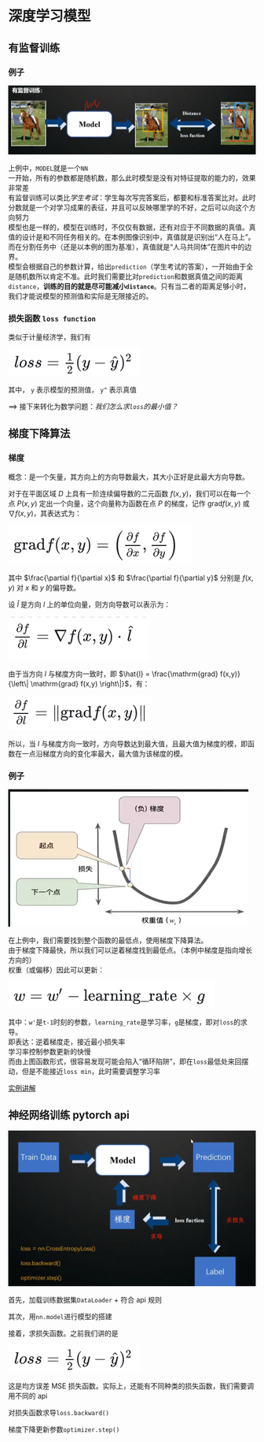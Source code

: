 # 深度学习模型

## 有监督训练

### 例子

![有监督训练图例](./image/3.png)

上例中，`MODEL`就是一个`NN`<br>
一开始，所有的参数都是随机数，那么此时模型是没有对特征提取的能力的，效果非常差<br>
有监督训练可以类比<i>学生考试</i>：学生每次写完答案后，都要和标准答案比对。此时分数就是一个对学习成果的表征，并且可以反映哪里学的不好，之后可以向这个方向努力<br>
模型也是一样的，模型在训练时，不仅仅有数据，还有对应于不同数据的真值。真值的设计是和不同任务相关的。在本例图像识别中，真值就是识别出“人在马上”。而在分割任务中（还是以本例的图为基准），真值就是“人马共同体”在图片中的边界。<br>
模型会根据自己的参数计算，给出`prediction`（学生考试的答案），一开始由于全是随机数所以肯定不准。此时我们需要比对`prediction`和数据真值之间的距离`distance`，<b>训练的目的就是尽可能减小`distance`</b>。只有当二者的距离足够小时，我们才能说模型的预测值和实际是无限接近的。<br>

### 损失函数 `loss function`

类似于计量经济学，我们有

![公式](./image/format3.png)

其中， `y` 表示模型的预测值， `y^` 表示真值

==> 接下来转化为数学问题：<i>我们怎么求`loss`的最小值？</i>

## 梯度下降算法

### 梯度

概念：是一个矢量，其方向上的方向导数最大，其大小正好是此最大方向导数。

对于在平面区域 $D$ 上具有一阶连续偏导数的二元函数 $f(x,y)$，我们可以在每一个点 $P(x,y)$ 定出一个向量，这个向量称为函数在点 $P$ 的梯度，记作 $\mathrm{grad} f(x,y)$ 或 $\nabla f(x,y)$，其表达式为：

![公式](./image/format4.png)

其中 $\frac{\partial f}{\partial x}$ 和 $\frac{\partial f}{\partial y}$ 分别是 $f(x,y)$ 对 $x$ 和 $y$ 的偏导数。

设 $\hat{l}$ 是方向 $l$ 上的单位向量，则方向导数可以表示为：

![公式](./image/format5.png)

由于当方向 $l$ 与梯度方向一致时，即 $\hat{l} = \frac{\mathrm{grad} f(x,y)}{\left\| \mathrm{grad} f(x,y) \right\|}$，有：

![公式](./image/format6.png)

所以，当 $l$ 与梯度方向一致时，方向导数达到最大值，且最大值为梯度的模，即函数在一点沿梯度方向的变化率最大，最大值为该梯度的模。

### 例子

![损失函数图例](./image/4.png)

在上例中，我们需要找到整个函数的最低点，使用梯度下降算法。<br>
由于梯度下降最快，所以我们可以逆着梯度找到最低点。（本例中梯度是指向增长方向的）<br>
权重（或偏移）因此可以更新：

![公式](./image/format7.png)

其中：`w'`是`t-1`时刻的参数，`learning_rate`是学习率，`g`是梯度，即对`loss`的求导。<br>
即表达：逆着梯度走，接近最小损失率<br>
学习率控制参数更新的快慢<br>
而由上图函数形式，很容易发现可能会陷入“循环陷阱”，即在`loss`最低处来回摆动，但是不能接近`loss min`，此时需要调整学习率

[实例讲解](https://www.zhihu.com/question/270562234/answer/3175049536)

## 神经网络训练 pytorch api

![梯度下降](./image/5.png)

首先，加载训练数据集`DataLoader` + 符合 api 规则

其次，用`nn.model`进行模型的搭建

接着，求损失函数。之前我们讲的是

![公式](./image/format3.png)

这是均方误差 MSE 损失函数。实际上，还能有不同种类的损失函数，我们需要调用不同的 api

对损失函数求导`loss.backward()`

梯度下降更新参数`optimizer.step()`

